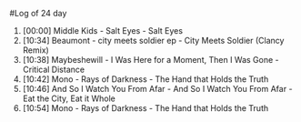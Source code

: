 #Log of 24 day

1. [00:00] Middle Kids - Salt Eyes - Salt Eyes
1. [10:34] Beaumont - city meets soldier ep - City Meets Soldier (Clancy Remix)
1. [10:38] Maybeshewill - I Was Here for a Moment, Then I Was Gone - Critical Distance
1. [10:42] Mono - Rays of Darkness - The Hand that Holds the Truth
1. [10:46] And So I Watch You From Afar - And So I Watch You From Afar - Eat the City, Eat it Whole
1. [10:54] Mono - Rays of Darkness - The Hand that Holds the Truth
